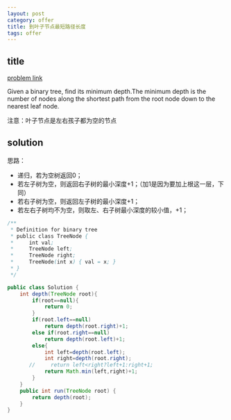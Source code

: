 ```yaml
---
layout: post
category: offer
title: 到叶子节点最短路径长度
tags: offer
---
```


## title
[problem link](https://www.nowcoder.com/practice/e08819cfdeb34985a8de9c4e6562e724?tpId=46&tqId=29030&tPage=1&rp=1&ru=/ta/leetcode&qru=/ta/leetcode/question-ranking)

Given a binary tree, find its minimum depth.The minimum depth is the number of nodes along the shortest path from the root node down to the nearest leaf node.

注意：叶子节点是左右孩子都为空的节点

## solution

思路：

- 递归，若为空树返回0；
- 若左子树为空，则返回右子树的最小深度+1；（加1是因为要加上根这一层，下同）
- 若右子树为空，则返回左子树的最小深度+1；
- 若左右子树均不为空，则取左、右子树最小深度的较小值，+1；

```java
/**
 * Definition for binary tree
 * public class TreeNode {
 *     int val;
 *     TreeNode left;
 *     TreeNode right;
 *     TreeNode(int x) { val = x; }
 * }
 */

public class Solution {
    int depth(TreeNode root){
        if(root==null){
            return 0;
        }
        if(root.left==null)
            return depth(root.right)+1;
        else if(root.right==null)
            return depth(root.left)+1;
        else{
            int left=depth(root.left);
            int right=depth(root.right);
       //     return left<right?left+1:right+1;
            return Math.min(left,right)+1;
        }
    }
    public int run(TreeNode root) {
        return depth(root);
    }
}

```
